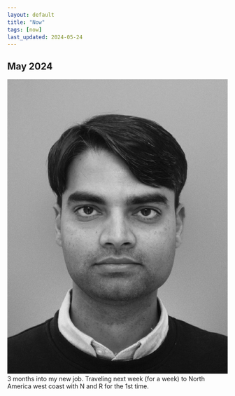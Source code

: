 ```yaml
---
layout: default
title: "Now"
tags: [now]
last_updated: 2024-05-24
---
```

## May 2024
<img class="center-fit" src="/files/me2.jpeg" alt="May 2024" id="left"/>
3 months into my new job.  Traveling next week (for a week) to North America west coast with N and R for the 1st time.
